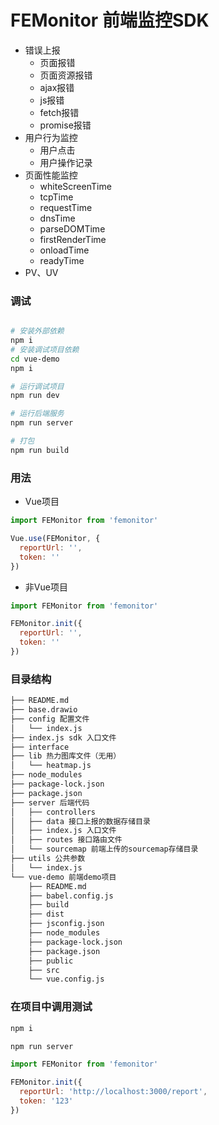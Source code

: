 # FEMonitor 前端监控SDK

- 错误上报
  - 页面报错
  - 页面资源报错
  - ajax报错
  - js报错
  - fetch报错
  - promise报错
- 用户行为监控
  - 用户点击
  - 用户操作记录
- 页面性能监控
  - whiteScreenTime
  - tcpTime
  - requestTime
  - dnsTime
  - parseDOMTime
  - firstRenderTime
  - onloadTime
  - readyTime
- PV、UV

### 调试
```bash

# 安装外部依赖
npm i
# 安装调试项目依赖
cd vue-demo
npm i

# 运行调试项目
npm run dev

# 运行后端服务
npm run server

# 打包
npm run build

```


### 用法
- Vue项目

```js
import FEMonitor from 'femonitor'

Vue.use(FEMonitor, {
  reportUrl: '',
  token: ''
})
```

- 非Vue项目

```js
import FEMonitor from 'femonitor'

FEMonitor.init({
  reportUrl: '',
  token: ''
})

```

### 目录结构
```bash
├── README.md
├── base.drawio
├── config 配置文件
│   └── index.js
├── index.js sdk 入口文件
├── interface
├── lib 热力图库文件（无用）
│   └── heatmap.js
├── node_modules
├── package-lock.json
├── package.json
├── server 后端代码
│   ├── controllers
│   ├── data 接口上报的数据存储目录
│   ├── index.js 入口文件
│   ├── routes 接口路由文件
│   └── sourcemap 前端上传的sourcemap存储目录
├── utils 公共参数
│   └── index.js
└── vue-demo 前端demo项目
    ├── README.md
    ├── babel.config.js
    ├── build
    ├── dist
    ├── jsconfig.json
    ├── node_modules
    ├── package-lock.json
    ├── package.json
    ├── public
    ├── src
    └── vue.config.js
```



### 在项目中调用测试

```bash
npm i

npm run server

```

```js
import FEMonitor from 'femonitor'

FEMonitor.init({
  reportUrl: 'http://localhost:3000/report',
  token: '123'
})

```